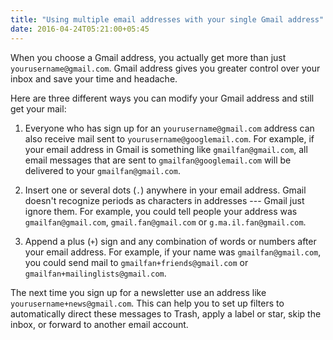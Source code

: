 ```yaml
---
title: "Using multiple email addresses with your single Gmail address"
date: 2016-04-24T05:21:00+05:45
---
```


When you choose a Gmail address, you actually get more than just `yourusername@gmail.com`. Gmail address gives you greater control over your inbox and save your time and headache.

Here are three different ways you can modify your Gmail address and still get your mail:

1. Everyone who has sign up for an `yourusername@gmail.com` address can also receive mail sent to `yourusername@googlemail.com`. For example, if your email address in Gmail is something like `gmailfan@gmail.com`, all email messages that are sent to `gmailfan@googlemail.com` will be delivered to your `gmailfan@gmail.com`.

2. Insert one or several dots (`.`) anywhere in your email address. Gmail doesn't recognize periods as characters in addresses --- Gmail just ignore them. For example, you could tell people your address was `gmailfan@gmail.com`, `gmail.fan@gmail.com` or `g.ma.il.fan@gmail.com`.

3. Append a plus (`+`) sign and any combination of words or numbers after your email address. For example, if your name was `gmailfan@gmail.com`, you could send mail to `gmailfan+friends@gmail.com` or `gmailfan+mailinglists@gmail.com`.

The next time you sign up for a newsletter use an address like `yourusername+news@gmail.com`. This can help you to set up filters to automatically direct these messages to Trash, apply a label or star, skip the inbox, or forward to another email account.
